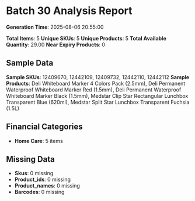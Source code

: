 # Batch 30 Analysis Report

**Generation Time**: 2025-08-06 20:55:00

**Total Items**: 5
**Unique SKUs**: 5
**Unique Products**: 5
**Total Available Quantity**: 29.00
**Near Expiry Products**: 0

## Sample Data
**Sample SKUs**: 12409670, 12442109, 12409732, 12442110, 12442112
**Sample Products**: Deli Whiteboard Marker 4 Colors Pack (2.5mm), Deli Permanent Waterproof Whiteboard Marker Red (1.5mm), Deli Permanent Waterproof Whiteboard Marker Black (1.5mm), Medstar Clip Star Rectangular Lunchbox Transparent Blue (620ml), Medstar Split Star Lunchbox Transparent Fuchsia (1.5L)

## Financial Categories
- **Home Care**: 5 items

## Missing Data
- **Skus**: 0 missing
- **Product_ids**: 0 missing
- **Product_names**: 0 missing
- **Barcodes**: 0 missing
